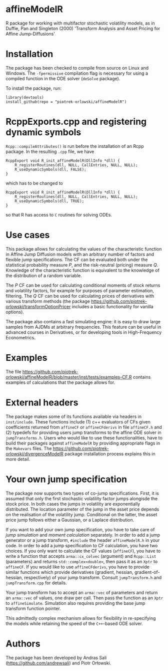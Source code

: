 # affineModelR

R package for working with multifactor stochastic volatility models, as in Duffie, Pan and Singleton (2000) 'Transform Analysis and Asset Pricing for Affine Jump-Diffusions'

# Installation

The package has been checked to compile from source on Linux and Windows. The `-fpermissive` compilation flag is necessary for using a compiled function in the ODE solver (`deSolve` package).

To install the package, run:
```
library(devtools)
install_github(repo = "piotrek-orlowski/affineModelR")
```

# RcppExports.cpp and registering dynamic symbols

`Rcpp::compileAttributes()` is run before the installation of an Rcpp package. In the resulting `.cpp` file, we have

```
RcppExport void R_init_affineModelR(DllInfo *dll) {
    R_registerRoutines(dll, NULL, CallEntries, NULL, NULL);
    R_useDynamicSymbols(dll, FALSE);
}
```

which has to be changed to 

```
RcppExport void R_init_affineModelR(DllInfo *dll) {
    R_registerRoutines(dll, NULL, CallEntries, NULL, NULL);
    R_useDynamicSymbols(dll, TRUE);
}
```

so that R has access to `C` routines for solving ODEs.

# Use cases

This package allows for calculating the values of the characteristic function in Affine Jump Diffusion models with an arbitrary number of factors and flexible jump specifications. The CF can be evaluated both under the statistical probability measure *P*, and the risk-neutral (pricing) measure *Q*. Knowledge of the characteristic function is equivalent to the knowledge of the distribution of a random variable.

The *P* CF can be used for calculating conditional moments of stock returns and volatility factors, for example for purposes of parameter estimation, filtering. The *Q* CF can be used for calculating prices of derivatives with various transform methods (the package https://github.com/piotrek-orlowski/transformOptionPricer includes a basic functionality for vanilla options).

The package also contains a fast simulating engine: it is easy to draw large samples from AJDMs at arbitrary frequencies. This feature can be useful in advanced courses in Derivatives, or for developing tools in High-Frequency Econometrics.

# Examples

The file https://github.com/piotrek-orlowski/affineModelR/blob/master/inst/tests/examples-CF.R contains examples of calculations that the package allows for.

# External headers

The package makes some of its functions available via headers in `inst/include`. These functions include (1) c++ evaluators of CFs given coefficients returned from `affineCF` or `affineCFderivs` in file `affineCF.h` and (2) typedefs for providing users jump transforms to the affine ODE solver in `jumpTransforms.h`. Users who would like to use these functionalities, have to build their packages against `affineModelR` by providing appropriate flags in the `Makevars` files. The https://github.com/piotrek-orlowski/divergenceModelR package installation process explains this in more detail.

# Your own jump specification

The package now supports two types of co-jump specifications. First, it is assumed that only the first stochastic volatility factor jumps alongisde the stock price. In both cases the jumps in volatility are exponentially distributed. The location parameter of the jump in the asset price depends on the realisation of the volatility jump. Conditional on the latter, the asset price jump follows either a Gaussian, or a Laplace distribution.

If you want to add your own jump specification, you have to take care of *jump simulation* and *moment calculation* separately. In order to add a jump generator or a jump transform, `#include` the header `affineModelR.h` in your code. In order to add a jump specification to CF calculation, you have two choices. If you only want to calculate the CF values (`affineCF`), you have to write a function that accepts `arma::cx_colvec` (argument) and `Rcpp::List` (parameters) and returns `std::complex<double>`, then pass it as an `Xptr` to `affineCF`. If you would like to use `affineCFderivs`, you have to provide similar functions which provide derivatives (gradient, hessian, gradient-of-hessian, respectively) of your jump transform. Consult `jumpTransform.h` and `jumpTransform.cpp` for details. 

Your jump transform has to accept an `arma::vec` of parameters and return an `arma::vec` of values, one draw per call. Then pass the function as an `Xptr` to `affineSimulate`. Simulation also requires providing the base jump transform function pointer.

This admittedly complex mechanism allows for flexibility in re-specifying the models while retaining the speed of the `C++`-based ODE solver.

# Authors

The package has been developed by Andras Sali (https://github.com/andrewsali) and Piotr Orłowski.
